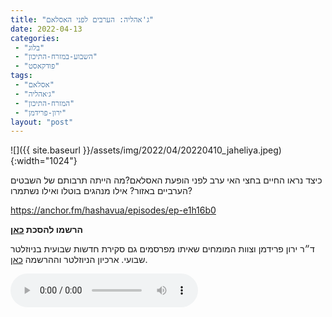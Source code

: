 ```yaml
---
title: "ג'אהליה: הערבים לפני האסלאם"
date: 2022-04-13
categories: 
 - "בלוג"
 - "השבוע-במזרח-התיכון"
 - "פודקאסט"
tags: 
 - "אסלאם"
 - "ג׳אהליה"
 - "המזרח-התיכון"
 - "ירון-פרידמן"
layout: "post"
---
```


![]({{ site.baseurl }}/assets/img/2022/04/20220410_jaheliya.jpeg){:width="1024"}

כיצד נראו החיים בחצי האי ערב לפני הופעת האסלאם?מה הייתה תרבותם של השבטים הערביים באזור? אילו מנהגים בוטלו ואילו נשתמרו?

<https://anchor.fm/hashavua/episodes/ep-e1h16b0>

**הרשמו להסכת [כאן](https://anchor.fm/hashavua)**

 ד״ר ירון פרידמן וצוות המומחים שאיתו מפרסמים גם סקירת חדשות שבועית בניוזלטר שבועי. ארכיון הניוזלטר וההרשמה [כאן](https://us7.campaign-archive.com/home/?u=11fe1442157d219f56c36d2a9&id=e0b5399e69).

<audio controls src="https://d3ctxlq1ktw2nl.cloudfront.net/staging/2022-3-11/259134829-44100-2-faf4e63b093b.m4a" class=" wp-block-audio"></audio>
